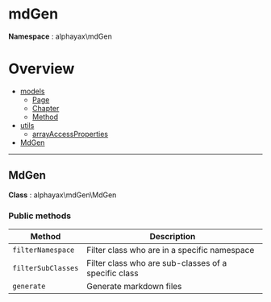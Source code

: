 
# mdGen

**Namespace**  : alphayax\mdGen

# Overview

- [models](./models/models.md)
    - [Page](models/models.md#Page)
    - [Chapter](models/models.md#Chapter)
    - [Method](models/models.md#Method)
- [utils](./utils/utils.md)
    - [arrayAccessProperties](utils/utils.md#arrayAccessProperties)
- [MdGen](mdGen.md#MdGen)


---
<a name="MdGen"></a>
## MdGen

**Class**  : alphayax\mdGen\MdGen

### Public methods

| Method | Description |
|---|---|
| `filterNamespace` | Filter class who are in a specific namespace |
| `filterSubClasses` | Filter class who are sub-classes of a specific class |
| `generate` | Generate markdown files |

